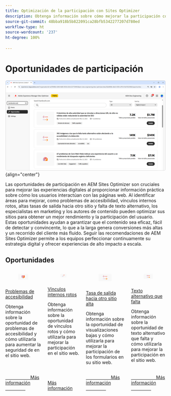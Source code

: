 ```yaml
---
title: Optimización de la participación con Sites Optimizer
description: Obtenga información sobre cómo mejorar la participación con Sites Optimizer.
source-git-commit: 48bba918b5b822091ca28bfb5342277207d780ed
workflow-type: ht
source-wordcount: '237'
ht-degree: 100%

---
```



# Oportunidades de participación

![Oportunidades de participación](./assets/engagement/hero.png){align="center"}

Las oportunidades de participación en AEM Sites Optimizer son cruciales para mejorar las experiencias digitales al proporcionar información práctica sobre cómo los usuarios interactúan con las páginas web. Al identificar áreas para mejorar, como problemas de accesibilidad, vínculos internos rotos, altas tasas de salida hacia otro sitio y falta de texto alternativo, los especialistas en marketing y los autores de contenido pueden optimizar sus sitios para obtener un mejor rendimiento y la participación del usuario. Estas oportunidades ayudan a garantizar que el contenido sea eficaz, fácil de detectar y convincente, lo que a la larga genera conversiones más altas y un recorrido del cliente más fluido. Seguir las recomendaciones de AEM Sites Optimizer permite a los equipos perfeccionar continuamente su estrategia digital y ofrecer experiencias de alto impacto a escala.


## Oportunidades


<!-- CARDS

* ../documentation/opportunities/accessibility-issues.md
  {title=Accessibility issues}
  {image=../assets/common/card-puzzle.png}
* ../documentation/opportunities//broken-internal-links.md
  {title=Broken internal links}
  {image=../assets/common/card-link.png}
* ../documentation/opportunities//high-bounce-rate.md
  {title=High bounce rate}
  {image=../assets/common/card-arrows.png}
* ../documentation/opportunities/missing-alt-text.md  
  {title=Missing alt text}
  {image=../assets/common/card-arrows.png}

-->
<!-- START CARDS HTML - DO NOT MODIFY BY HAND -->
<div class="columns">
    <div class="column is-half-tablet is-half-desktop is-one-third-widescreen" aria-label="Accessibility issues">
        <div class="card" style="height: 100%; display: flex; flex-direction: column; height: 100%;">
            <div class="card-image">
                <figure class="image x-is-16by9">
                    <a href="../documentation/opportunities/accessibility-issues.md" title="Problemas de accesibilidad" target="_blank" rel="referrer">
                        <img class="is-bordered-r-small" src="../assets/common/card-puzzle.png" alt="Problemas de accesibilidad"
                             style="width: 100%; aspect-ratio: 16 / 9; object-fit: cover; overflow: hidden; display: block; margin: auto;">
                    </a>
                </figure>
            </div>
            <div class="card-content is-padded-small" style="display: flex; flex-direction: column; flex-grow: 1; justify-content: space-between;">
                <div class="top-card-content">
                    <p class="headline is-size-6 has-text-weight-bold">
                        <a href="../documentation/opportunities/accessibility-issues.md" target="_blank" rel="referrer" title="Problemas de accesibilidad">Problemas de accesibilidad</a>
                    </p>
                    <p class="is-size-6">Obtenga información sobre la oportunidad de problemas de accesibilidad y cómo utilizarla para aumentar la seguridad de en el sitio web.</p>
                </div>
                <a href="../documentation/opportunities/accessibility-issues.md" target="_blank" rel="referrer" class="spectrum-Button spectrum-Button--outline spectrum-Button--primary spectrum-Button--sizeM" style="align-self: flex-start; margin-top: 1rem;">
                    <span class="spectrum-Button-label has-no-wrap has-text-weight-bold">Más información</span>
                </a>
            </div>
        </div>
    </div>
    <div class="column is-half-tablet is-half-desktop is-one-third-widescreen" aria-label="Broken internal links">
        <div class="card" style="height: 100%; display: flex; flex-direction: column; height: 100%;">
            <div class="card-image">
                <figure class="image x-is-16by9">
                    <a href="../documentation/opportunities//broken-internal-links.md" title="Vínculos internos rotos" target="_blank" rel="referrer">
                        <img class="is-bordered-r-small" src="../assets/common/card-link.png" alt="Vínculos internos rotos"
                             style="width: 100%; aspect-ratio: 16 / 9; object-fit: cover; overflow: hidden; display: block; margin: auto;">
                    </a>
                </figure>
            </div>
            <div class="card-content is-padded-small" style="display: flex; flex-direction: column; flex-grow: 1; justify-content: space-between;">
                <div class="top-card-content">
                    <p class="headline is-size-6 has-text-weight-bold">
                        <a href="../documentation/opportunities//broken-internal-links.md" target="_blank" rel="referrer" title="Vínculos internos rotos">Vínculos internos rotos</a>
                    </p>
                    <p class="is-size-6">Obtenga información sobre la oportunidad de vínculos rotos y cómo utilizarla para mejorar la participación en el sitio web.</p>
                </div>
                <a href="../documentation/opportunities//broken-internal-links.md" target="_blank" rel="referrer" class="spectrum-Button spectrum-Button--outline spectrum-Button--primary spectrum-Button--sizeM" style="align-self: flex-start; margin-top: 1rem;">
                    <span class="spectrum-Button-label has-no-wrap has-text-weight-bold">Más información</span>
                </a>
            </div>
        </div>
    </div>
    <div class="column is-half-tablet is-half-desktop is-one-third-widescreen" aria-label="High bounce rate">
        <div class="card" style="height: 100%; display: flex; flex-direction: column; height: 100%;">
            <div class="card-image">
                <figure class="image x-is-16by9">
                    <a href="../documentation/opportunities//high-bounce-rate.md" title="Tasa de salida hacia otro sitio alta" target="_blank" rel="referrer">
                        <img class="is-bordered-r-small" src="../assets/common/card-arrows.png" alt="Tasa de salida hacia otro sitio alta"
                             style="width: 100%; aspect-ratio: 16 / 9; object-fit: cover; overflow: hidden; display: block; margin: auto;">
                    </a>
                </figure>
            </div>
            <div class="card-content is-padded-small" style="display: flex; flex-direction: column; flex-grow: 1; justify-content: space-between;">
                <div class="top-card-content">
                    <p class="headline is-size-6 has-text-weight-bold">
                        <a href="../documentation/opportunities//high-bounce-rate.md" target="_blank" rel="referrer" title="Tasa de salida hacia otro sitio alta">Tasa de salida hacia otro sitio alta</a>
                    </p>
                    <p class="is-size-6">Obtenga información sobre la oportunidad de visualizaciones bajas y cómo utilizarla para mejorar la participación de los formularios en su sitio web.</p>
                </div>
                <a href="../documentation/opportunities//high-bounce-rate.md" target="_blank" rel="referrer" class="spectrum-Button spectrum-Button--outline spectrum-Button--primary spectrum-Button--sizeM" style="align-self: flex-start; margin-top: 1rem;">
                    <span class="spectrum-Button-label has-no-wrap has-text-weight-bold">Más información</span>
                </a>
            </div>
        </div>
    </div>
    <div class="column is-half-tablet is-half-desktop is-one-third-widescreen" aria-label="Missing alt text">
        <div class="card" style="height: 100%; display: flex; flex-direction: column; height: 100%;">
            <div class="card-image">
                <figure class="image x-is-16by9">
                    <a href="../documentation/opportunities/missing-alt-text.md" title="Texto alternativo que falta" target="_blank" rel="referrer">
                        <img class="is-bordered-r-small" src="../assets/common/card-arrows.png" alt="Texto alternativo que falta"
                             style="width: 100%; aspect-ratio: 16 / 9; object-fit: cover; overflow: hidden; display: block; margin: auto;">
                    </a>
                </figure>
            </div>
            <div class="card-content is-padded-small" style="display: flex; flex-direction: column; flex-grow: 1; justify-content: space-between;">
                <div class="top-card-content">
                    <p class="headline is-size-6 has-text-weight-bold">
                        <a href="../documentation/opportunities/missing-alt-text.md" target="_blank" rel="referrer" title="Texto alternativo que falta">Texto alternativo que falta</a>
                    </p>
                    <p class="is-size-6">Obtenga información sobre la oportunidad de texto alternativo que falta y cómo utilizarla para mejorar la participación en el sitio web.</p>
                </div>
                <a href="../documentation/opportunities/missing-alt-text.md" target="_blank" rel="referrer" class="spectrum-Button spectrum-Button--outline spectrum-Button--primary spectrum-Button--sizeM" style="align-self: flex-start; margin-top: 1rem;">
                    <span class="spectrum-Button-label has-no-wrap has-text-weight-bold">Más información</span>
                </a>
            </div>
        </div>
    </div>
</div>
<!-- END CARDS HTML - DO NOT MODIFY BY HAND -->
